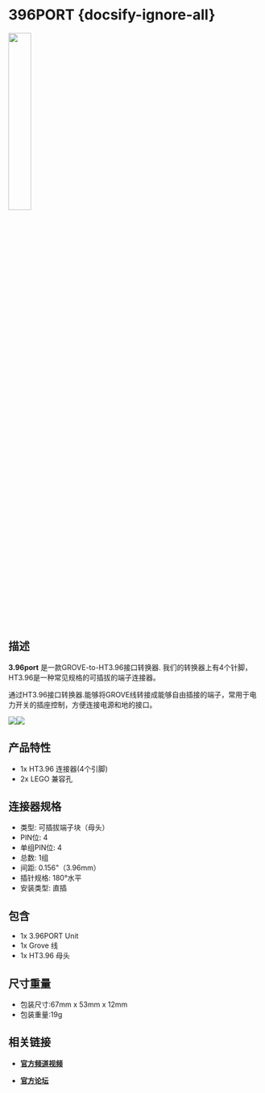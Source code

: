 # 396PORT {docsify-ignore-all}

<img src="assets/img/product_pics/unit/M5GO_Unit_396port.png" width="30%" height="30%">



## 描述

**3.96port** 是一款GROVE-to-HT3.96接口转换器. 我们的转换器上有4个针脚，HT3.96是一种常见规格的可插拔的端子连接器。

通过HT3.96接口转换器.能够将GROVE线转接成能够自由插接的端子，常用于电力开关的插座控制，方便连接电源和地的接口。

<img src="assets/img/product_pics/unit/unit_396port_03.png"><img src="assets/img/product_pics/unit/unit_396port_04.png">

## 产品特性

- 1x HT3.96 连接器(4个引脚)
- 2x LEGO 兼容孔

## 连接器规格

- 类型: 可插拔端子块（母头）
- PIN位: 4
- 单组PIN位: 4
- 总数: 1组
- 间距: 0.156"（3.96mm）
- 插针规格: 180°水平
- 安装类型: 直插

## 包含

- 1x 3.96PORT Unit
- 1x Grove 线
- 1x HT3.96 母头

## 尺寸重量

- 包装尺寸:67mm x 53mm x 12mm
- 包装重量:19g

## 相关链接

- **[官方频道视频](https://i.youku.com/i/UNjE1ODA2MzE0OA==?spm=a2hzp.8253869.0.0)**

- **[官方论坛](http://forum.m5stack.com/)**

<script>

   var purchase_link = 'https://m5stack.com/collections/m5-unit/products/3-96-transfer-unit';


   anchor_search(purchase_link);
   scrollFunc();

</script>